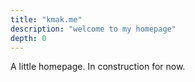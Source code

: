 ```yaml
---
title: "kmak.me"
description: "welcome to my homepage"
depth: 0
---
```


A little homepage.
In construction for now.
